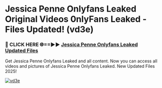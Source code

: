 # Jessica Penne Onlyfans Leaked Original Videos 0nlyFans Leaked - Files Updated! (vd3e)

<h3>🔴 CLICK HERE 🌐==►► <a href="https://tinyurl.com/x26r9saj" rel="nofollow">Jessica Penne Onlyfans Leaked Updated Files</a></h3>

Get Jessica Penne Onlyfans Leaked and all content. Now you can access all videos and pictures of Jessica Penne Onlyfans Leaked. New Updated Files 2025!

[![vd3e](https://i.imgur.com/LkgZPqh.gif)](https://tinyurl.com/x26r9saj)
